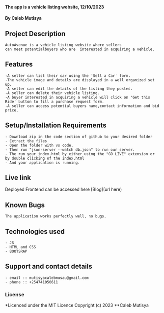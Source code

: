 #### The app is a vehicle listing website, 12/10/2023
#### **By Caleb Mutisya**
## Project Description
    AutoAvenue is a vehicle listing website where sellers 
    can meet potentialbuyers who are  interested in acquiring a vehicle.
## Features
    -A seller can list their car using the 'Sell a Car' form.
    -The vehicle image and details are displayed in a well organized set up.
    -A seller can edit the details of the listing they posted.
    -A seller can delete their vehicle listing.
    -A buyer interested in acquiring a vehicle will click on 'Get this Ride' button to fill a purchase request form.
    -A seller can access potential buyers name,contact information and bid price.

## Setup/Installation Requirements
    - Download zip in the code section of github to your desired folder
    - Extract the files
    - Open the folder with vs code.
    - Then run "json-server --watch db.json" to run our server.
    - The run your index.html by either using the "GO LIVE" extension or by double clicking of the index.html
    - And your application is running.
       
## Live link
Deployed Frontend can be accessed here [Blog](url here)   


## Known Bugs
    The application works perfectly well, no bugs.

## Technologies used
    - JS
    - HTML and CSS
    - BOOTSRAP

## Support and contact details
    - email :: mutisyacalebmusau@gmail.com
    - phone :: +254741050611

### License
*Licenced under the MIT Licence
Copyright (c) 2023 **Caleb Mutisya